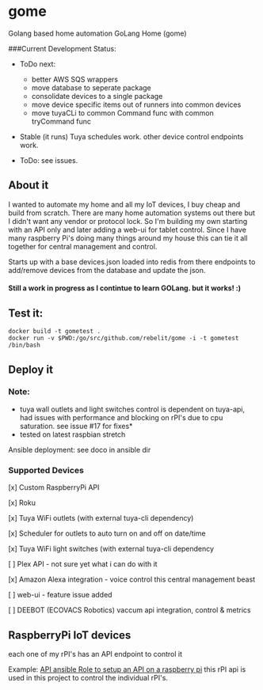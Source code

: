 # gome
Golang based home automation
GoLang Home (gome)

###Current Development Status:
* ToDo next:  
    * better AWS SQS wrappers
    * move database to seperate package
    * consolidate devices to a single package
    * move device specific items out of runners into common devices
    * move tuyaCLi to common Command func with common tryCommand func
    
* Stable (it runs) Tuya schedules work. other device control endpoints work. 
* ToDo: see issues. 

## About it
   I wanted to automate my home and all my IoT devices, I buy cheap and build from scratch.  There are many home
   automation systems out there but I didn't want any vendor or protocol lock. So I'm building my own starting with an 
   API only and later adding a web-ui for tablet control. Since I have many raspberry Pi's doing many things around my 
   house this can tie it all together for central management and control. 

   Starts up with a base devices.json loaded into redis from there endpoints to add/remove devices from the database 
   and update the json.
   
#### Still a work in progress as I contintue to learn GOLang.  but it works! :)

## Test it:

```
docker build -t gometest .
docker run -v $PWD:/go/src/github.com/rebelit/gome -i -t gometest /bin/bash
```

## Deploy it
### Note:
* tuya wall outlets and light switches control is dependent on tuya-api, had issues with performance and blocking on 
rPI's due to cpu saturation. 
see issue #17 for fixes*
* tested on latest raspbian stretch

Ansible deployment: see doco in ansible dir


### Supported Devices
   [x] Custom RaspberryPi API
   
   [x] Roku
   
   [x] Tuya WiFi outlets (with external tuya-cli dependency)
   
   [x] Scheduler for outlets to auto turn on and off on date/time
   
   [x] Tuya WiFi light switches (with external tuya-cli dependency
   
   [ ] Plex API - not sure yet what i can do with it
   
   [x] Amazon Alexa integration - voice control this central management beast
      
   [ ] web-ui - feature issue added
   
   [ ] DEEBOT (ECOVACS Robotics) vaccum api integration, control & metrics
   
   
   
## RaspberryPi IoT devices
   
   each one of my rPI's has an API endpoint to control it
   
   Example:  [API ansible Role to setup an API on a raspberry pi](https://github.com/RebelIT/ansible-piDAK) this rPI api
   is used in this project to control the individual rPI's.
